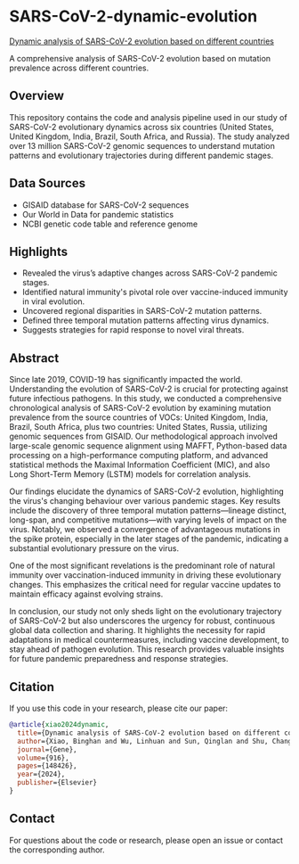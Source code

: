# SARS-CoV-2-dynamic-evolution

[Dynamic analysis of SARS-CoV-2 evolution based on different countries](https://doi.org/10.1016/j.gene.2024.148426)

A comprehensive analysis of SARS-CoV-2 evolution based on mutation prevalence across different countries.

## Overview
This repository contains the code and analysis pipeline used in our study of SARS-CoV-2 evolutionary dynamics across six countries (United States, United Kingdom, India, Brazil, South Africa, and Russia). The study analyzed over 13 million SARS-CoV-2 genomic sequences to understand mutation patterns and evolutionary trajectories during different pandemic stages.

## Data Sources
- GISAID database for SARS-CoV-2 sequences
- Our World in Data for pandemic statistics
- NCBI genetic code table and reference genome

## Highlights

- Revealed the virus’s adaptive changes across SARS-CoV-2 pandemic stages.
- Identified natural immunity's pivotal role over vaccine-induced immunity in viral evolution.
- Uncovered regional disparities in SARS-CoV-2 mutation patterns.
- Defined three temporal mutation patterns affecting virus dynamics.
- Suggests strategies for rapid response to novel viral threats.

## Abstract

Since late 2019, COVID-19 has significantly impacted the world. Understanding the evolution of SARS-CoV-2 is crucial for protecting against future infectious pathogens. In this study, we conducted a comprehensive chronological analysis of SARS-CoV-2 evolution by examining mutation prevalence from the source countries of VOCs: United Kingdom, India, Brazil, South Africa, plus two countries: United States, Russia, utilizing genomic sequences from GISAID. Our methodological approach involved large-scale genomic sequence alignment using MAFFT, Python-based data processing on a high-performance computing platform, and advanced statistical methods the Maximal Information Coefficient (MIC), and also Long Short-Term Memory (LSTM) models for correlation analysis.

Our findings elucidate the dynamics of SARS-CoV-2 evolution, highlighting the virus's changing behaviour over various pandemic stages. Key results include the discovery of three temporal mutation patterns—lineage distinct, long-span, and competitive mutations—with varying levels of impact on the virus. Notably, we observed a convergence of advantageous mutations in the spike protein, especially in the later stages of the pandemic, indicating a substantial evolutionary pressure on the virus.

One of the most significant revelations is the predominant role of natural immunity over vaccination-induced immunity in driving these evolutionary changes. This emphasizes the critical need for regular vaccine updates to maintain efficacy against evolving strains.

In conclusion, our study not only sheds light on the evolutionary trajectory of SARS-CoV-2 but also underscores the urgency for robust, continuous global data collection and sharing. It highlights the necessity for rapid adaptations in medical countermeasures, including vaccine development, to stay ahead of pathogen evolution. This research provides valuable insights for future pandemic preparedness and response strategies.


## Citation
If you use this code in your research, please cite our paper:

```bibtex
@article{xiao2024dynamic,
  title={Dynamic analysis of SARS-CoV-2 evolution based on different countries},
  author={Xiao, Binghan and Wu, Linhuan and Sun, Qinglan and Shu, Chang and Hu, Songnian},
  journal={Gene},
  volume={916},
  pages={148426},
  year={2024},
  publisher={Elsevier}
}
```


## Contact
For questions about the code or research, please open an issue or contact the corresponding author.
